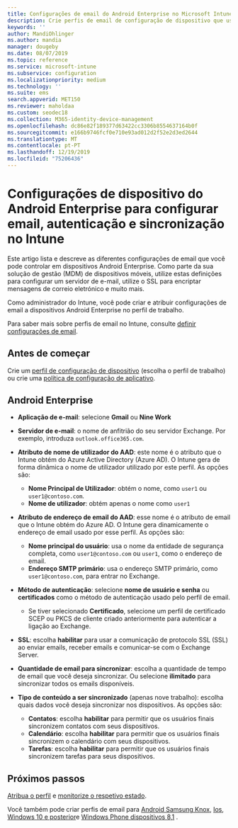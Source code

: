 ```yaml
---
title: Configurações de email do Android Enterprise no Microsoft Intune-Azure | Microsoft Docs
description: Crie perfis de email de configuração de dispositivo que usam servidores Exchange e recupere atributos de Azure Active Directory. Habilite SSL ou SMIME, autentique usuários com certificados ou nome de usuário/senha e sincronize emails e agendas em dispositivos de perfil de trabalho do Android usando Microsoft Intune.
keywords: ''
author: MandiOhlinger
ms.author: mandia
manager: dougeby
ms.date: 08/07/2019
ms.topic: reference
ms.service: microsoft-intune
ms.subservice: configuration
ms.localizationpriority: medium
ms.technology: ''
ms.suite: ems
search.appverid: MET150
ms.reviewer: maholdaa
ms.custom: seodec18
ms.collection: M365-identity-device-management
ms.openlocfilehash: dc86e82f189377d63422cc3306b8554637164b0f
ms.sourcegitcommit: e166b9746fcf0e710e93ad012d2f52e2d3ed2644
ms.translationtype: MT
ms.contentlocale: pt-PT
ms.lasthandoff: 12/19/2019
ms.locfileid: "75206436"
---
```

# <a name="android-enterprise-device-settings-to-configure-email-authentication-and-synchronization-in-intune"></a>Configurações de dispositivo do Android Enterprise para configurar email, autenticação e sincronização no Intune



Este artigo lista e descreve as diferentes configurações de email que você pode controlar em dispositivos Android Enterprise. Como parte da sua solução de gestão (MDM) de dispositivos móveis, utilize estas definições para configurar um servidor de e-mail, utilize o SSL para encriptar mensagens de correio eletrónico e muito mais.

Como administrador do Intune, você pode criar e atribuir configurações de email a dispositivos Android Enterprise no perfil de trabalho.

Para saber mais sobre perfis de email no Intune, consulte [definir configurações de email](email-settings-configure.md).

## <a name="before-you-begin"></a>Antes de começar

Crie um [perfil de configuração de dispositivo](email-settings-configure.md#create-a-device-profile) (escolha o perfil de trabalho) ou crie uma [política de configuração de aplicativo](../apps/app-configuration-policies-use-android.md).

## <a name="android-enterprise"></a>Android Enterprise

- **Aplicação de e-mail**: selecione **Gmail** ou **Nine Work**
- **Servidor de e-mail**: o nome de anfitrião do seu servidor Exchange. Por exemplo, introduza `outlook.office365.com`.
- **Atributo de nome de utilizador do AAD**: este nome é o atributo que o Intune obtém do Azure Active Directory (Azure AD). O Intune gera de forma dinâmica o nome de utilizador utilizado por este perfil. As opções são:

  - **Nome Principal de Utilizador**: obtém o nome, como `user1` ou `user1@contoso.com`.
  - **Nome de utilizador**: obtém apenas o nome como `user1`

- **Atributo de endereço de email do AAD**: esse nome é o atributo de email que o Intune obtém do Azure AD. O Intune gera dinamicamente o endereço de email usado por esse perfil. As opções são:
  - **Nome principal do usuário**: usa o nome da entidade de segurança completa, como `user1@contoso.com` ou `user1`, como o endereço de email.
  - **Endereço SMTP primário**: usa o endereço SMTP primário, como `user1@contoso.com`, para entrar no Exchange.

- **Método de autenticação**: selecione **nome de usuário e senha** ou **certificados** como o método de autenticação usado pelo perfil de email.
  - Se tiver selecionado **Certificado**, selecione um perfil de certificado SCEP ou PKCS de cliente criado anteriormente para autenticar a ligação ao Exchange.
- **SSL**: escolha **habilitar** para usar a comunicação de protocolo SSL (SSL) ao enviar emails, receber emails e comunicar-se com o Exchange Server.
- **Quantidade de email para sincronizar**: escolha a quantidade de tempo de email que você deseja sincronizar. Ou selecione **ilimitado** para sincronizar todos os emails disponíveis.
- **Tipo de conteúdo a ser sincronizado** (apenas nove trabalho): escolha quais dados você deseja sincronizar nos dispositivos. As opções são:
  - **Contatos**: escolha **habilitar** para permitir que os usuários finais sincronizem contatos com seus dispositivos.
  - **Calendário**: escolha **habilitar** para permitir que os usuários finais sincronizem o calendário com seus dispositivos.
  - **Tarefas**: escolha **habilitar** para permitir que os usuários finais sincronizem tarefas para seus dispositivos.

## <a name="next-steps"></a>Próximos passos

[Atribua o perfil](device-profile-assign.md) e [monitorize o respetivo estado](device-profile-monitor.md).

Você também pode criar perfis de email para [Android Samsung Knox](email-settings-android.md), [Ios](email-settings-ios.md), [Windows 10 e posterior](email-settings-windows-10.md)e [Windows Phone dispositivos 8,1](email-settings-windows-phone-8-1.md) .
